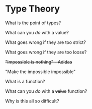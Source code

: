 # Type Theory

What is the point of types?

What can you _do_ with a value?

What goes wrong if they are too strict?

What goes wrong if they are too loose?

~~"Impossible is nothing" - Adidas~~

"Make the impossible impossible"

What is a function?

What can you _do_ with a ~~value~~ function?

Why is this all so difficult?
